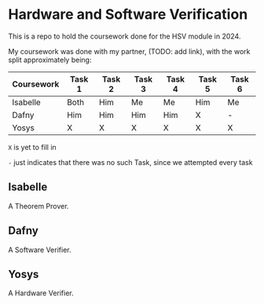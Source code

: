 # Hardware and Software Verification

This is a repo to hold the coursework done for the HSV module in 2024.

My coursework was done with my partner, (TODO: add link), with the work split approximately being:

| Coursework | Task 1 | Task 2 | Task 3 | Task 4 | Task 5 | Task 6 |
| --- | --- | --- | --- | --- | --- | --- |
| Isabelle | Both | Him | Me | Me | Him | Me |
| Dafny | Him | Him | Him | Him | X | - |
| Yosys | X | X | X | X | X | X |

`X` is yet to fill in

`-` just indicates that there was no such Task, since we attempted every task

## Isabelle

A Theorem Prover.

## Dafny

A Software Verifier.

## Yosys

A Hardware Verifier.

